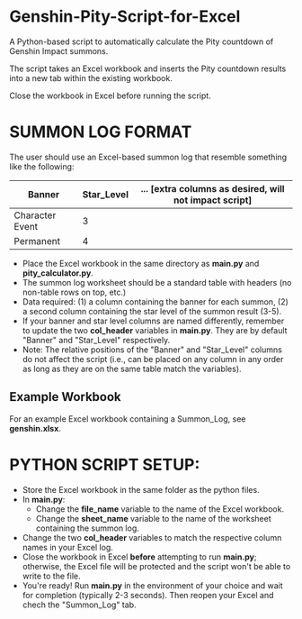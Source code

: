 # Genshin-Pity-Script-for-Excel

A Python-based script to automatically calculate the Pity countdown of Genshin Impact summons.

The script takes an Excel workbook and inserts the Pity countdown results into a new tab within the existing workbook.

Close the workbook in Excel before running the script.

# SUMMON LOG FORMAT

The user should use an Excel-based summon log that resemble something like the following:


| Banner | Star_Level | ... [extra columns as desired, will not impact script] |
| - | - | - |
| Character Event | 3 |   |
| Permanent | 4 |   |

* Place the Excel workbook in the same directory as **main.py** and **pity_calculator.py**.
* The summon log worksheet should be a standard table with headers (no non-table rows on top, etc.)
* Data required: (1) a column containing the banner for each summon, (2) a second column containing the star level of the summon result (3-5).
* If your banner and star level columns are named differently, remember to update the two **col_header** variables in **main.py**. They are by default "Banner" and "Star_Level" respectively.
* Note: The relative positions of the "Banner" and "Star_Level" columns do not affect the script (i.e., can be placed on any column in any order as long as they are on the same table match the variables).

## Example Workbook

For an example Excel workbook containing a Summon_Log, see **genshin.xlsx**.

# PYTHON SCRIPT SETUP:

* Store the Excel workbook in the same folder as the python files.
* In **main.py**:
  * Change the **file_name** variable to the name of the Excel workbook.
  * Change the **sheet_name** variable to the name of the worksheet containing the summon log.
* Change the two **col_header** variables to match the respective column names in your Excel log.
* Close the workbook in Excel **before** attempting to run **main.py**; otherwise, the Excel file will be protected and the script won't be able to write to the file.
* You're ready! Run **main.py** in the environment of your choice and wait for completion (typically 2-3 seconds). Then reopen your Excel and chech the "Summon_Log" tab.
